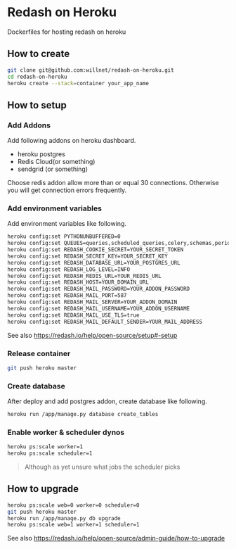 # Redash on Heroku

Dockerfiles for hosting redash on heroku

## How to create

```sh
git clone git@github.com:willnet/redash-on-heroku.git
cd redash-on-heroku
heroku create --stack=container your_app_name
```

## How to setup

### Add Addons

Add following addons on heroku dashboard.

- heroku postgres
- Redis Cloud(or something)
- sendgrid (or something)

Choose redis addon allow more than or equal 30 connections. Otherwise you will get connection errors frequently.

### Add environment variables

Add environment variables like following.

```sh
heroku config:set PYTHONUNBUFFERED=0
heroku config:set QUEUES=queries,scheduled_queries,celery,schemas,periodic,default
heroku config:set REDASH_COOKIE_SECRET=YOUR_SECRET_TOKEN
heroku config:set REDASH_SECRET_KEY=YOUR_SECRET_KEY
heroku config:set REDASH_DATABASE_URL=YOUR_POSTGRES_URL
heroku config:set REDASH_LOG_LEVEL=INFO
heroku config:set REDASH_REDIS_URL=YOUR_REDIS_URL
heroku config:set REDASH_HOST=YOUR_DOMAIN_URL
heroku config:set REDASH_MAIL_PASSWORD=YOUR_ADDON_PASSWORD
heroku config:set REDASH_MAIL_PORT=587
heroku config:set REDASH_MAIL_SERVER=YOUR_ADDON_DOMAIN
heroku config:set REDASH_MAIL_USERNAME=YOUR_ADDON_USERNAME
heroku config:set REDASH_MAIL_USE_TLS=true
heroku config:set REDASH_MAIL_DEFAULT_SENDER=YOUR_MAIL_ADDRESS
```

See also https://redash.io/help/open-source/setup#-setup

### Release container

```sh
git push heroku master
```

### Create database

After deploy and add postgres addon, create database like following.

```sh
heroku run /app/manage.py database create_tables
```

### Enable worker & scheduler dynos

```sh
heroku ps:scale worker=1
heroku ps:scale scheduler=1
```

> Although as yet unsure what jobs the scheduler picks

## How to upgrade

```sh
heroku ps:scale web=0 worker=0 scheduler=0
git push heroku master
heroku run /app/manage.py db upgrade
heroku ps:scale web=1 worker=1 scheduler=1
```

See also https://redash.io/help/open-source/admin-guide/how-to-upgrade
